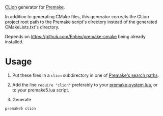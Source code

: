 [CLion](https://www.jetbrains.com/clion/) generator for [Premake](https://github.com/premake/premake-core).

In addition to generating CMake files, this generator corrects the CLion project root path to the Premake script's directory instead of the generated CMakeLists.txt's directory.

Depends on https://github.com/Enhex/premake-cmake being already installed.

# Usage
1. Put these files in a `clion` subdirectory in one of [Premake's search paths](https://github.com/premake/premake-core/wiki/Locating-Scripts).

2. Add the line `require "clion"` preferably to your [premake-system.lua](https://github.com/premake/premake-core/wiki/System-Scripts), or to your premake5.lua script.

3. Generate
```sh
premake5 clion
```
